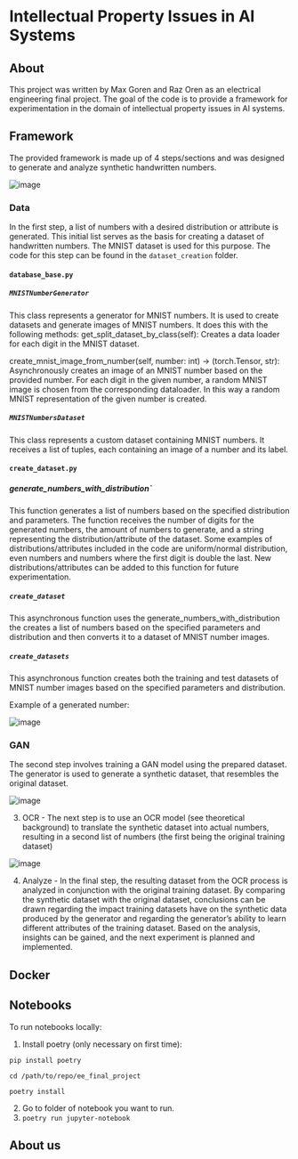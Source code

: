 # Intellectual Property Issues in AI Systems

## About
This project was written by Max Goren and Raz Oren as an electrical engineering final project. The goal of the code is to provide a framework for experimentation in the domain of intellectual property issues in AI systems.

## Framework
The provided framework is made up of 4 steps/sections and was designed to generate and analyze synthetic handwritten numbers.

![image](https://github.com/maxg1995/ee_final_project/assets/66733412/d0accea0-dcac-48ae-891b-8b258792de5d)

### Data
In the first step, a list of numbers with a desired distribution or attribute is generated. This initial list serves as the basis for creating a dataset of handwritten numbers. The MNIST dataset is used for this purpose.
The code for this step can be found in the `dataset_creation` folder.

#### `database_base.py`
##### `MNISTNumberGenerator`
This class represents a generator for MNIST numbers. It is used to create datasets and generate images of MNIST numbers.
It does this with the following methods:
get_split_dataset_by_class(self): Creates a data loader for each digit in the MNIST dataset.

create_mnist_image_from_number(self, number: int) -> (torch.Tensor, str): Asynchronously creates an image of an MNIST number based on the provided number. For each digit in the given number, a random MNIST image is chosen from the corresponding dataloader. In this way a random MNIST representation of the given number is created.

##### `MNISTNumbersDataset`
This class represents a custom dataset containing MNIST numbers. It receives a list of tuples, each containing an image of a number and its label.

#### `create_dataset.py`
##### generate_numbers_with_distribution`
This function generates a list of numbers based on the specified distribution and parameters. The function receives the number of digits for the generated numbers, the amount of numbers to generate, and a string representing the distribution/attribute of the dataset. Some examples of distributions/attributes included in the code are uniform/normal distribution, even numbers and numbers where the first digit is double the last. New distributions/attributes can be added to this function for future experimentation.

##### `create_dataset`
This asynchronous function uses the generate_numbers_with_distribution the creates a list of numbers based on the specified parameters and distribution and then converts it to a dataset of MNIST number images.

##### `create_datasets`
This asynchronous function creates both the training and test datasets of MNIST number images based on the specified parameters and distribution.

Example of a generated number:

![image](https://github.com/maxg1995/ee_final_project/assets/66733412/0bcb651f-45bf-4a03-a45d-b48d6c3f7b34)


### GAN
The second step involves training a GAN model using the prepared dataset. The generator is used to generate a synthetic dataset, that resembles the original dataset.

![image](https://github.com/maxg1995/ee_final_project/assets/66733412/4c42a01e-2b19-4bc2-9c75-285519405082)

3. OCR - The next step is to use an OCR model (see theoretical background) to translate the synthetic dataset into actual numbers, resulting in a second list of numbers (the first being the original training dataset)

![image](https://github.com/maxg1995/ee_final_project/assets/66733412/ed81a7ab-befd-4d46-8fea-99f0dbc3294e)

4. Analyze - In the final step, the resulting dataset from the OCR process is analyzed in conjunction with the original training dataset. By comparing the synthetic dataset with the original dataset, conclusions can be drawn regarding the impact training datasets have on the synthetic data produced by the generator and regarding the generator’s ability to learn different attributes of the training dataset. Based on the analysis, insights can be gained, and the next experiment is planned and implemented.

## Docker

## Notebooks
To run notebooks locally:
1. Install poetry (only necessary on first time):

`pip install poetry`

`cd /path/to/repo/ee_final_project`

`poetry install`

2. Go to folder of notebook you want to run.
3. `poetry run jupyter-notebook`

## About us

  
